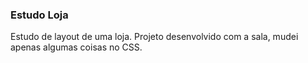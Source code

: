 ### Estudo Loja
Estudo de layout de uma loja. Projeto desenvolvido com a sala, mudei apenas algumas coisas no CSS. 
